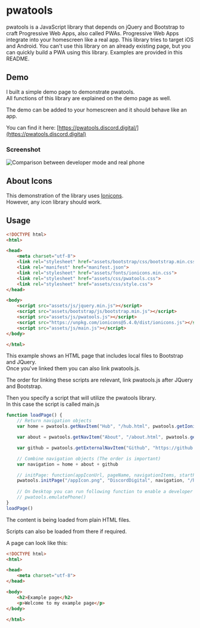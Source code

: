 # pwatools
pwatools is a JavaScript library that depends on jQuery and Bootstrap to craft Progressive Web Apps, also called PWAs. Progressive Web Apps integrate into your homescreen like a real app. This library tries to target iOS and Android. You can't use this library on an already existing page, but you can quickly build a PWA using this library. Examples are provided in this README.

## Demo

I built a simple demo page to demonstrate pwatools.\
All functions of this library are explained on the demo page as well.

The demo can be added to your homescreen and it should behave like an app.

You can find it here: [https://pwatools.discord.digital/](https://pwatools.discord.digital)

### Screenshot

![Comparison between developer mode and real phone](https://pwatools.discord.digital/cdn/example.png)

## About Icons

This demonstration of the library uses [Ionicons](https://ionicons.com/).\
However, any icon library should work.

## Usage

```html
<!DOCTYPE html>
<html>

<head>
    <meta charset="utf-8">
    <link rel="stylesheet" href="assets/bootstrap/css/bootstrap.min.css">
    <link rel="manifest" href="manifest.json">
    <link rel="stylesheet" href="assets/fonts/ionicons.min.css">
    <link rel="stylesheet" href="assets/css/pwatools.css">
    <link rel="stylesheet" href="assets/css/style.css">
</head>

<body>
    <script src="assets/js/jquery.min.js"></script>
    <script src="assets/bootstrap/js/bootstrap.min.js"></script>
    <script src="assets/js/pwatools.js"></script>
    <script src="https://unpkg.com/ionicons@5.4.0/dist/ionicons.js"></script>
    <script src="assets/js/main.js"></script>
</body>

</html>
```

This example shows an HTML page that includes local files to Bootstrap and JQuery.\
Once you've linked them you can also link pwatools.js.

The order for linking these scripts are relevant, link pwatools.js after JQuery and Bootstrap.

Then you specify a script that will utilize the pwatools library.\
In this case the script is called main.js

```javascript
function loadPage() {
    // Return navigation objects
    var home = pwatools.getNavItem("Hub", "/hub.html", pwatools.getIoniconsIcon("bookmark-outline"), true, pwatools.getIoniconsIcon("bookmark"))

    var about = pwatools.getNavItem("About", "/about.html", pwatools.getIoniconsIcon("help-circle-outline"), false, pwatools.getIoniconsIcon("help-circle"))

    var github = pwatools.getExternalNavItem("Github", "https://github.com/DiscordDigital", pwatools.getIoniconsIcon("logo-github"))

    // Combine navigation objects (The order is important)
    var navigation = home + about + github

    // initPage: function(appIconUrl, pageName, navigationItems, startPage)
    pwatools.initPage("/appIcon.png", "DiscordDigital", navigation, "/hub.html")
    
    // On Desktop you can run following function to enable a developer view for the page:
    // pwatools.emulatePhone()
}
loadPage()
```

The content is being loaded from plain HTML files.

Scripts can also be loaded from there if required.

A page can look like this:

```html
<!DOCTYPE html>
<html>

<head>
    <meta charset="utf-8">
</head>

<body>
    <h2>Example page</h2>
    <p>Welcome to my example page</p>
</body>

</html>
```
